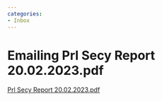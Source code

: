 ```yaml
---
categories:
- Inbox
---
```

# Emailing Prl Secy Report 20.02.2023.pdf

[Prl Secy Report 20.02.2023.pdf](../files/9e932f70-65b1-4d89-9e55-a762bd8e2264.pdf)